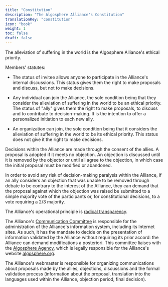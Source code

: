 ```yaml
---
title: "Constitution"
description: "The Algosphere Alliance's Constitution"
translationKey: "constitution"
icon: "book"
weight: 1
toc: false
draft: false
---
```


The alleviation of suffering in the world is the Algosphere Alliance's ethical priority.

Members' statutes:

- The status of invitee allows anyone to participate in the Alliance's internal discussions. This status gives them the right to make proposals and discuss, but not to make decisions.

- Any individual can join the Alliance, the sole condition being that they consider the alleviation of suffering in the world to be an ethical priority. The status of "ally" gives them the right to make proposals, to discuss and to contribute to decision-making. It is the intention to offer a personalized initiation to each new ally.

- An organization can join, the sole condition being that it considers the alleviation of suffering in the world to be its ethical priority. This status does not give it the right to make decisions.

Decisions within the Alliance are made through the consent of the allies. A proposal is adopted if it meets no objection. An objection is discussed until it is removed by the objector or until all agree to the objection, in which case the initial proposal must be modified or abandoned.

In order to avoid any risk of decision-making paralysis within the Alliance, if an ally considers an objection that was unable to be removed through debate to be contrary to the interest of the Alliance, they can demand that the proposal against which the objection was raised be submitted to a simple majority vote of the participants or, for constitutional decisions, to a vote requiring a 2/3 majority.

The Alliance's operational principle is [radical transparency](https://en.wikipedia.org/wiki/Radical_transparency).

The Alliance's [Communication Committee](/portal/communication-council/) is responsible for the administration of the Alliance's information system, including its Internet sites. As such, it has the mandate to decide on the presentation of information validated by the Alliance without requiring its prior accord: the Alliance can demand modifications a posteriori. This committee liaises with the [Algosphere Agency](https://www.ic.gc.ca/app/scr/cc/CorporationsCanada/fdrlCrpDtls.html?corpId=8368970), which is legally responsible for the Alliance's website [algosphere.org](https://algosphere.org).

The Alliance's webmaster is responsible for organizing communications about proposals made by the allies, objections, discussions and the formal validation process (information about the proposal, translation into the languages used within the Alliance, objection period, final decision).
